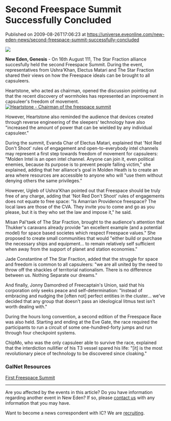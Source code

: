 # Second Freespace Summit Successfully Concluded
Published on 2009-08-26T17:06:23 at https://universe.eveonline.com/new-eden-news/second-freespace-summit-successfully-concluded

![](http://www.eve-ic.net/media/assets/icarticlebanner.png)  
  
 **New Eden, Genesis** \- On 16th August 111, The Star Fraction alliance succesfully held the second Freespace Summit. During the event, representatives from Ushra'Khan, Electus Matari and The Star Fraction shared their views on how the Freespace ideals can be brought to all capsuleers.  
  
Heartstone, who acted as chairman, opened the discussion pointing out that the recent discovery of wormholes has represented an improvement in capsuleer's freedom of movement.[![Heartstone - Chairman of the freespace summit](http://www.eve-ic.net/media/articles/3325/heartstonethumb.png)](http://www.eve-ic.net/media/igbd/igbd.php?faction=ic&url=http://www.eve-ic.net/media/articles/3325/heartstone.png)  
  
However, Heartstone also reminded the audience that devices created through reverse engineering of the sleepers' technology have also "increased the amount of power that can be wielded by any individual capsuleer."  
  
During the summit, Evanda Char of Electus Matari, explained that 'Not Red Don't Shoot' rules of engagement and open-to-everybody intel channels may represent a first step towards freedom of movement for capsuleers: "Molden Intel is an open intel channel. Anyone can join it, even political enemies, because its purpose is to prevent people falling victim," she explained, adding that her alliance's goal in Molden Heath is to create an area where resources are accessible to anyone who will "use them without denying others the same privileges."  
  
However, Ugleb of Ushra'Khan pointed out that Freespace should be truly free of any charge, adding that 'Not Red Don't Shoot' rules of engagements does not equate to free space: "Is Amarrian Providence freespace? The local laws are those of the CVA. They invite you to come and go as you please, but it is they who set the law and impose it," he said.  
  
Misan Pal'taek of The Star Fraction, brought to the audience's attention that Thukker's caravans already provide "an excellent example (and a potential model) for space based societes which respect Freespace values." She proposed to create small communities that would "either build or purchase the necessary ships and equipment... to remain relatively self sufficient when away from the support of planet and station economies."  
  
Jade Constantine of The Star Fraction, added that the struggle for space and freedom is common to all capsuleers: "we are all united by the need to throw off the shackles of territorial nationalism. There is no difference between us. Nothing Separate our dreams."  
  
And finally, Jonny Damordred of Freecaptain's Union, said that his corporation only seeks peace and self-determination: "Instead of embracing and nudging the [often not] perfect entities in the cluster... we've decided that any group that doesn't pass an ideological litmus test isn't worth dealing with."  
  
During the hours long convention, a second edition of the Freespace Race was also held. Starting and ending at the Eve Gate, the race required the participants to run a circuit of some one-hundred-forty jumps and run through four checkpoint systems.  
  
ChipMo, who was the only capsuleer able to survive the race, explained that the interdiction nullifier of his T3 vessel spared his life: "[it] is the most revolutionary piece of technology to be discovered since cloaking."

### GalNet Resources

[First Freespace Summit](http://www.eveonline.com/news.asp?a=single&nid=2072&tid=7)

* * *

Are you affected by the events in this article? Do you have information regarding another event in New Eden? If so, please [contact us](http://myeve.eve-online.com/news.asp?a=submitrp) with any information that you may have.  
  
Want to become a news correspondent with IC? We are [recruiting](http://www.eveonline.com/isd.asp).
